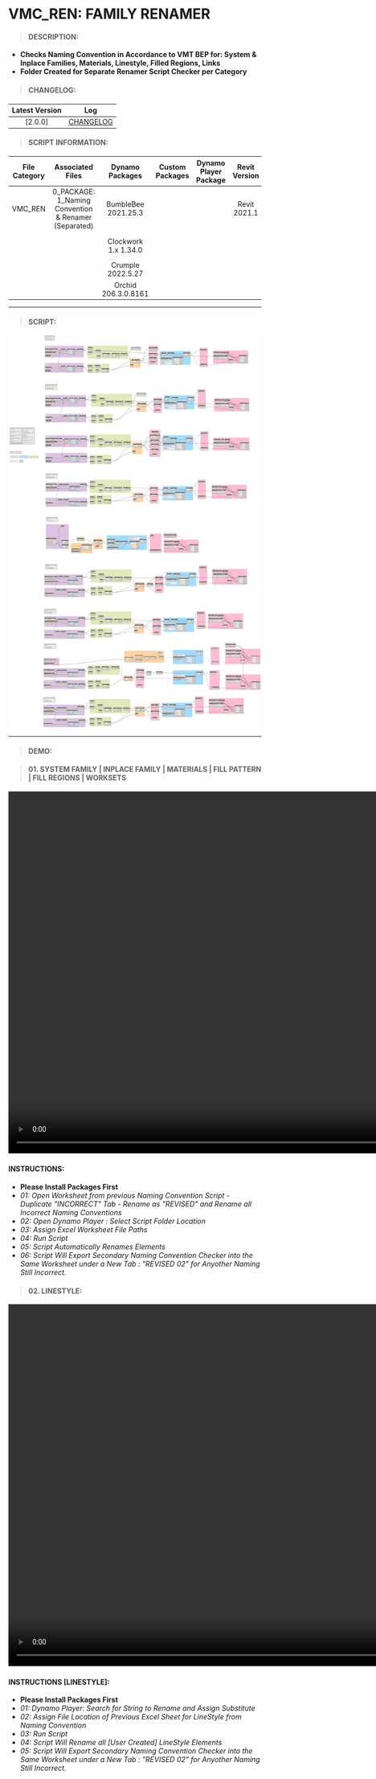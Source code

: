 # VMC_REN: FAMILY RENAMER

> #### DESCRIPTION: 
- **Checks Naming Convention in Accordance to VMT BEP for: System & Inplace Families, Materials, Linestyle, Filled Regions, Links**
- **Folder Created for Separate Renamer Script Checker per Category**

> #### CHANGELOG:

| Latest Version | Log |
| :-------: | :----: | 
|[2.0.0] | [CHANGELOG](/_scripts/_project/263_VMC/RENAMER/changelog/VMC_REN_FamilyRenamer.md) |

> #### SCRIPT INFORMATION: 

| File Category| Associated Files | Dynamo Packages | Custom Packages | Dynamo Player Package | Revit Version | Author | Modified By | File Name & Location 
| :-------: | :----: | :---: | :---: | :---: | :---: | :---: | :--: | :--: |
| VMC_REN | 0_PACKAGE: 1_Naming Convention & Renamer (Separated) | BumbleBee 2021.25.3| | | Revit 2021.1 |Cathrine Macabuhay | | VMC_REN_FamilyRenamer
|         |  | Clockwork 1.x 1.34.0| | | | | | (https://bimcapcom.sharepoint.com/:f:/s/BCP-Main/EsoDgNEM_W5HpCEI7KjA8BIB6x673ndlz01-eGqQ6ABqcA?e=8UWhY6)
|         |  | Crumple 2022.5.27   |
|         |  | Orchid 206.3.0.8161|
----------------------------------------------------------------
> #### SCRIPT: 
<img src="./_scripts/_project/263_VMC/RENAMER/images/VMC_REN_FamilyRenamer.png">

------------------------------------------------------------------------------

> #### DEMO: 

> #### 01. SYSTEM FAMILY | INPLACE FAMILY | MATERIALS | FILL PATTERN | FILL REGIONS | WORKSETS

<video width="1280" height="720" controls>
 <source src="./_scripts/_project/263_VMC/RENAMER/demo/VMC_REN_FamilyRenamer.mp4" type="video/mp4">
</video>

#### INSTRUCTIONS: 
- **Please Install Packages First**
- *01: Open Worksheet from previous Naming Convention Script - Duplicate "INCORRECT" Tab - Rename as "REVISED" and Rename all Incorrect Naming Conventions*
- *02: Open Dynamo Player : Select Script Folder Location*
- *03: Assign Excel Worksheet File Paths*
- *04: Run Script*
- *05: Script Automatically Renames Elements*
- *06: Script Will Export Secondary Naming Convention Checker into the Same Worksheet under a New Tab : "REVISED 02" for Anyother Naming Still Incorrect.*


> #### 02. LINESTYLE:

<video width="1280" height="720" controls>
 <source src="/_scripts/_project/263_VMC/RENAMER/demo/VMC_REN_FamilyRenamer_LineStyles.mp4" type="video/mp4">
</video>

#### INSTRUCTIONS [LINESTYLE]: 
- **Please Install Packages First**
- *01: Dynamo Player: Search for String to Rename and Assign Substitute*
- *02: Assign File Location of Previous Excel Sheet for LineStyle from Naming Convention*
- *03: Run Script*
- *04: Script Will Rename all [User Created] LineStyle Elements*
- *05: Script Will Export Secondary Naming Convention Checker into the Same Worksheet under a New Tab : "REVISED 02" for Anyother Naming Still Incorrect.*
